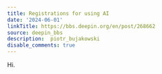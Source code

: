 ```yaml
---
title: Registrations for using AI
date: '2024-06-01'
linkTitle: https://bbs.deepin.org/en/post/268662
source: deepin_bbs
description:  piotr_bujakowski 
disable_comments: true
---
```

Hi.
